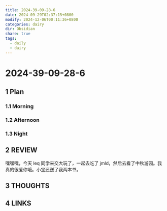 ```yaml
---
title: 2024-39-09-28-6
date: 2024-09-29T02:37:15+0800
modify: 2024-12-06T00:11:36+0800
categories: dairy
dir: Obsidian
share: true
tags:
  - daily
  - dairy
---
```


# 2024-39-09-28-6

## 1 Plan

### 1.1 Morning

### 1.2 Afternoon

### 1.3 Night

## 2 REVIEW

嘿嘿嘿，今天 leq 同学来交大玩了，一起去吃了 jmld，然后去看了中秋游园。我真的很爱你哦。小宝还送了我两本书。

## 3 THOUGHTS

## 4 LINKS